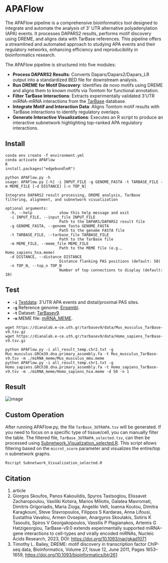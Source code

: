 # APAFlow
The APAFlow pipeline is a comprehensive bioinformatics tool designed to integrate and automate the analysis of 3' UTR alternative polyadenylation (APA) events. It processes DAPARS2 results, performs motif discovery using DREME, and aligns data with TarBase references. This pipeline offers a streamlined and automated approach to studying APA events and their regulatory networks, enhancing efficiency and reproducibility in bioinformatics research.

The APAFlow pipeline is structured into five modules:
* **Process DAPARS2 Results**: Converts Dapars/Dapars2/Dapars_LR output into a standardized BED file for downstream analysis.
* **Run DREME for Motif Discovery**: Identifies de novo motifs using DREME and aligns them to known motifs via Tomtom for functional annotation.
* **Filter TarBase Interactions**: Extracts experimentally validated 3’UTR miRNA-mRNA interactions from the [TarBase](https://dianalab.e-ce.uth.gr/tarbasev9) database.
* **Integrate Motif and Interaction Data**: Aligns Tomtom motif results with TarBase interactions to identify regulatory overlaps.
* **Generate Interactive Visualizations**: Executes an R script to produce an interactive subnetwork highlighting top-ranked APA regulatory interactions.

## Install
```
conda env create -f environment.yml
conda activate APAFlow
R
install.packages("edgebundleR")

python APAFlow.py -h
usage: APAFlow.py [-h] -i INPUT_FILE -g GENOME_FASTA -t TARBASE_FILE -m MEME_FILE [-d DISTANCE] [-n TOP_N]

Integrate DAPARS2 result processing, DREME analysis, TarBase filtering, alignment, and subnetwork visualization

optional arguments:
  -h, --help            show this help message and exit
  -i INPUT_FILE, --input_file INPUT_FILE
                        Path to the DAPARS/DAPARS2 result file
  -g GENOME_FASTA, --genome_fasta GENOME_FASTA
                        Path to the genome FASTA file
  -t TARBASE_FILE, --tarbase_file TARBASE_FILE
                        Path to the TarBase file
  -m MEME_FILE, --meme_file MEME_FILE
                        Path to the MEME file (e.g., Homo_sapiens_hsa.meme)
  -d DISTANCE, --distance DISTANCE
                        Distance flanking PAS positions (default: 50)
  -n TOP_N, --top_n TOP_N
                        Number of top connections to display (default: 10)
```
## Test
- **`-i`** [Testdata](https://github.com/Badman1025/APAFlow/tree/main/test): 3'UTR APA events and distal/proximal PAS sites.  
- **`-g`** Reference genome: [Ensembl](https://grch37.ensembl.org/index.html/).  
- **`-t`** Dataset: [TarBasev9](https://dianalab.e-ce.uth.gr/tarbasev9/downloads).  
- **`-m`** MEME file: [miRNA_MEME](https://github.com/Badman1025/APAFlow/tree/main/miRNA_meme).
```
wget https://dianalab.e-ce.uth.gr/tarbasev9/data/Mus_musculus_TarBase-v9.tsv.gz
wget https://dianalab.e-ce.uth.gr/tarbasev9/data/Homo_sapiens_TarBase-v9.tsv.gz

python APAFlow.py -i all_result_temp.chr2.txt -g Mus_musculus.GRCm39.dna.primary_assembly.fa -t Mus_musculus_TarBase-v9.tsv -m ./miRNA_meme/Mus_musculus_mmu.meme
python APAFlow.py -i all_result_temp.chr1.txt -g Homo_sapiens.GRCh38.dna.primary_assembly.fa -t Homo_sapiens_TarBase-v9.tsv -m ./miRNA_meme/Homo_sapiens_hsa.meme -d 50 -n 1
```
## Result
![image](https://github.com/user-attachments/assets/32f4c214-dae1-49a8-a10f-1ed437339994)

## Custom Operation
After running APAFlow.py, the file `TarBase_3UTRAPA.tsv` will be generated. If you need to focus on a specific type of tissue/cell, you can manually filter the table. The filtered file, `TarBase_3UTRAPA_selected.tsv`, can then be processed using [Subnetwork_Visualization_selected.R](https://github.com/Badman1025/APAFlow/blob/main/subnetwork_visualization.R). This script allows filtering based on the `microt_score` parameter and visualizes the entire/top n subnetwork graphs.
```
Rscript Subnetwork_Visualization_selected.R
```
## Citation
1. article
2. Giorgos Skoufos, Panos Kakoulidis, Spyros Tastsoglou, Elissavet Zacharopoulou, Vasiliki Kotsira, Marios Miliotis, Galatea Mavromati, Dimitris Grigoriadis, Maria Zioga, Angeliki Velli, Ioanna Koutou, Dimitra Karagkouni, Steve Stavropoulos, Filippos S Kardaras, Anna Lifousi, Eustathia Vavalou, Armen Ovsepian, Anargyros Skoulakis, Sotiris K Tasoulis, Spiros V Georgakopoulos, Vassilis P Plagianakos, Artemis G Hatzigeorgiou, TarBase-v9.0 extends experimentally supported miRNA–gene interactions to cell-types and virally encoded miRNAs, Nucleic Acids Research, 2023, DOI:  https://doi.org/10.1093/nar/gkad1071
3. Timothy L. Bailey, DREME: motif discovery in transcription factor ChIP-seq data, Bioinformatics, Volume 27, Issue 12, June 2011, Pages 1653–1659, https://doi.org/10.1093/bioinformatics/btr261


